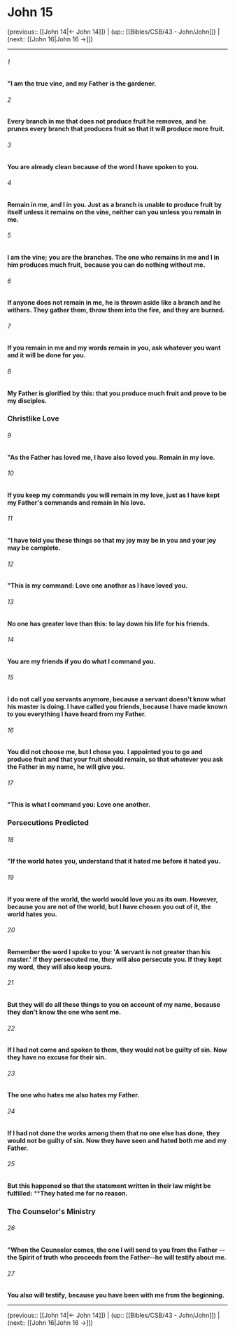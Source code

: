 # John 15

(previous:: [[John 14|← John 14]]) | (up:: [[Bibles/CSB/43 - John/John]]) | (next:: [[John 16|John 16 →]])

***


###### 1 
**"I am** **the true vine, and my Father is the gardener.** 

###### 2 
**Every branch in me that does not produce fruit he removes,** **and he prunes every branch that produces fruit so that it will produce more fruit.** 

###### 3 
**You are already clean** **because of the word I have spoken to you.** 

###### 4 
**Remain in me, and I in you. Just as a branch is unable to produce fruit by itself unless it remains on the vine, neither can you unless you remain in me.** 

###### 5 
**I am the vine;** **you are the branches. The one who remains in me and I in him produces much fruit,** **because you can do nothing without me.** 

###### 6 
**If anyone does not remain in me, he is thrown aside** **like a branch and he withers. They gather them, throw them into the fire,** **and they are burned.** 

###### 7 
**If you remain in me and my words remain in you, ask whatever you want and it will be done for you.** 

###### 8 
**My Father is glorified** **by this: that you produce much fruit and prove to be** **my disciples.**

### Christlike Love 

###### 9 
**"As the Father has loved me, I have also loved you. Remain in my love.** 

###### 10 
**If you keep my commands you will remain in my love, just as I have kept my Father's commands and remain in his love.** 

###### 11 
**"I have told you these things so that my joy may be in you and your joy may be complete.** 

###### 12 
**"This is my command: Love one another as I have loved** **you.** 

###### 13 
**No one has greater love than this: to lay down his life** **for his friends.** 

###### 14 
**You are my friends if you do what I command you.** 

###### 15 
**I do not call you servants anymore, because a servant doesn't know what his master** **is doing. I have called you friends, because I have made known to you everything I have heard from my Father.** 

###### 16 
**You did not choose me, but I chose you.** **I appointed you to go and produce fruit and that your fruit should remain, so that whatever you ask** **the Father in my name,** **he will give you.** 

###### 17 
**"This is what I command you: Love one another.**

### Persecutions Predicted 

###### 18 
**"If the world hates** **you, understand that it hated me before it hated you.** 

###### 19 
**If you were of the world, the world would love you as its own. However, because you are not of the world, but I have chosen** **you out of it, the world hates you.** 

###### 20 
**Remember the word I spoke to you: 'A servant is not greater than his master.'** **If they persecuted me, they will also persecute you. If they kept my word,** **they will also keep yours.** 

###### 21 
**But they will do all these things to you on account of my name,** **because they don't know** **the one who sent me.** 

###### 22 
**If I had not come and spoken to them, they would not be guilty of sin.** **Now they have no excuse for their sin.** 

###### 23 
**The one who hates me also hates my Father.** 

###### 24 
**If I had not done the works** **among them that no one else has done,** **they would not be guilty of sin.** **Now they have seen and hated both me and my Father.** 

###### 25 
**But this happened so that the statement written in their law might be fulfilled:** **<b class="quote">They hated me for no reason. </b>

### The Counselor's Ministry 

###### 26 
**"When the Counselor** **comes, the one I will send to you from the Father** **--the Spirit of truth** **who proceeds from the Father--he will testify about me.** 

###### 27 
**You also will testify,** **because you have been with me from the beginning.**

***

(previous:: [[John 14|← John 14]]) | (up:: [[Bibles/CSB/43 - John/John]]) | (next:: [[John 16|John 16 →]])
